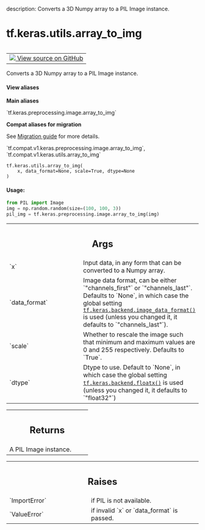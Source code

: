 description: Converts a 3D Numpy array to a PIL Image instance.

<div itemscope itemtype="http://developers.google.com/ReferenceObject">
<meta itemprop="name" content="tf.keras.utils.array_to_img" />
<meta itemprop="path" content="Stable" />
</div>

# tf.keras.utils.array_to_img

<!-- Insert buttons and diff -->

<table class="tfo-notebook-buttons tfo-api nocontent" align="left">
<td>
  <a target="_blank" href="https://github.com/keras-team/keras/tree/v2.9.0/keras/utils/image_utils.py#L183-L256">
    <img src="https://www.tensorflow.org/images/GitHub-Mark-32px.png" />
    View source on GitHub
  </a>
</td>
</table>



Converts a 3D Numpy array to a PIL Image instance.

<section class="expandable">
  <h4 class="showalways">View aliases</h4>
  <p>
<b>Main aliases</b>
<p>`tf.keras.preprocessing.image.array_to_img`</p>

<b>Compat aliases for migration</b>
<p>See
<a href="https://www.tensorflow.org/guide/migrate">Migration guide</a> for
more details.</p>
<p>`tf.compat.v1.keras.preprocessing.image.array_to_img`, `tf.compat.v1.keras.utils.array_to_img`</p>
</p>
</section>

<pre class="devsite-click-to-copy prettyprint lang-py tfo-signature-link">
<code>tf.keras.utils.array_to_img(
    x, data_format=None, scale=True, dtype=None
)
</code></pre>



<!-- Placeholder for "Used in" -->


#### Usage:



```python
from PIL import Image
img = np.random.random(size=(100, 100, 3))
pil_img = tf.keras.preprocessing.image.array_to_img(img)
```


<!-- Tabular view -->
 <table class="responsive fixed orange">
<colgroup><col width="214px"><col></colgroup>
<tr><th colspan="2"><h2 class="add-link">Args</h2></th></tr>

<tr>
<td>
`x`
</td>
<td>
Input data, in any form that can be converted to a Numpy array.
</td>
</tr><tr>
<td>
`data_format`
</td>
<td>
Image data format, can be either `"channels_first"` or
`"channels_last"`. Defaults to `None`, in which case the global setting
<a href="../../../tf/keras/backend/image_data_format.md"><code>tf.keras.backend.image_data_format()</code></a> is used (unless you changed it,
it defaults to `"channels_last"`).
</td>
</tr><tr>
<td>
`scale`
</td>
<td>
Whether to rescale the image such that minimum and maximum values
are 0 and 255 respectively. Defaults to `True`.
</td>
</tr><tr>
<td>
`dtype`
</td>
<td>
Dtype to use. Default to `None`, in which case the global setting
<a href="../../../tf/keras/backend/floatx.md"><code>tf.keras.backend.floatx()</code></a> is used (unless you changed it, it defaults
to `"float32"`)
</td>
</tr>
</table>



<!-- Tabular view -->
 <table class="responsive fixed orange">
<colgroup><col width="214px"><col></colgroup>
<tr><th colspan="2"><h2 class="add-link">Returns</h2></th></tr>
<tr class="alt">
<td colspan="2">
A PIL Image instance.
</td>
</tr>

</table>



<!-- Tabular view -->
 <table class="responsive fixed orange">
<colgroup><col width="214px"><col></colgroup>
<tr><th colspan="2"><h2 class="add-link">Raises</h2></th></tr>

<tr>
<td>
`ImportError`
</td>
<td>
if PIL is not available.
</td>
</tr><tr>
<td>
`ValueError`
</td>
<td>
if invalid `x` or `data_format` is passed.
</td>
</tr>
</table>

